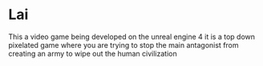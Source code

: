# Lai

This a video game being developed on the unreal engine 4 it is a top down pixelated game where you are trying to stop the main antagonist
from creating an army to wipe out the human civilization 
